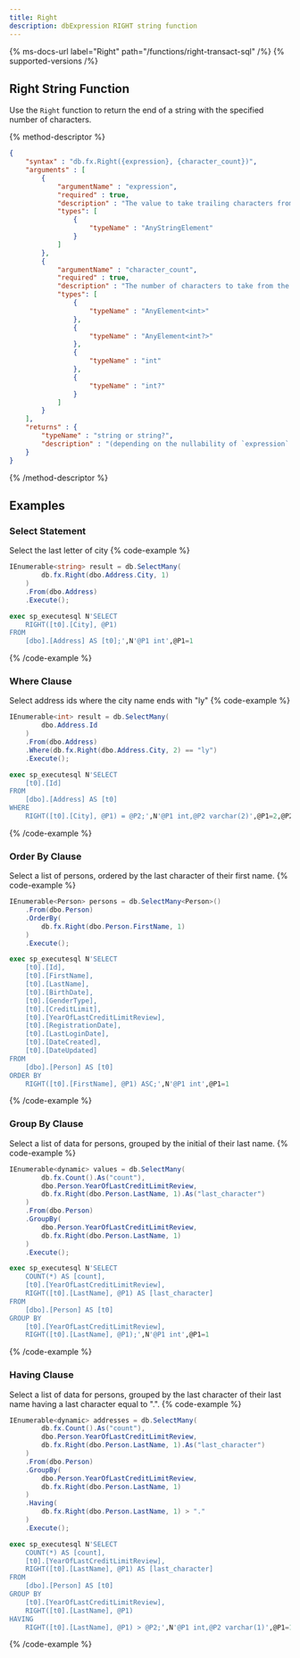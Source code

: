 ```yaml
---
title: Right
description: dbExpression RIGHT string function
---
```


{% ms-docs-url label="Right" path="/functions/right-transact-sql" /%}
{% supported-versions /%}

## Right String Function

Use the `Right` function to return the end of a string with the specified number of characters.

{% method-descriptor %}
```json
{
    "syntax" : "db.fx.Right({expression}, {character_count})",
    "arguments" : [
        {
            "argumentName" : "expression",
            "required" : true,
            "description" : "The value to take trailing characters from.",
            "types": [
                { 
                    "typeName" : "AnyStringElement"
                }
            ]
        },
        {
            "argumentName" : "character_count",
            "required" : true,
            "description" : "The number of characters to take from the end of `expression`.",
            "types": [
                { 
                    "typeName" : "AnyElement<int>"
                },
				{ 
                    "typeName" : "AnyElement<int?>"
                },
				{ 
                    "typeName" : "int"
                },
				{ 
                    "typeName" : "int?"
                }
            ]
        }            
    ],
    "returns" : { 
        "typeName" : "string or string?",
		"description" : "(depending on the nullability of `expression` and `character_count`)"
    }
}
```
{% /method-descriptor %}

## Examples
### Select Statement
Select the last letter of city
{% code-example %}
```csharp
IEnumerable<string> result = db.SelectMany(
		db.fx.Right(dbo.Address.City, 1)
	)
	.From(dbo.Address)
	.Execute();
```
```sql
exec sp_executesql N'SELECT
    RIGHT([t0].[City], @P1)
FROM
    [dbo].[Address] AS [t0];',N'@P1 int',@P1=1
```
{% /code-example %}

### Where Clause
Select address ids where the city name ends with "ly"
{% code-example %}
```csharp
IEnumerable<int> result = db.SelectMany(
		dbo.Address.Id
	)
	.From(dbo.Address)
    .Where(db.fx.Right(dbo.Address.City, 2) == "ly")
	.Execute();
```
```sql
exec sp_executesql N'SELECT
    [t0].[Id]
FROM
    [dbo].[Address] AS [t0]
WHERE
    RIGHT([t0].[City], @P1) = @P2;',N'@P1 int,@P2 varchar(2)',@P1=2,@P2='ly'
```
{% /code-example %}

### Order By Clause
Select a list of persons, ordered by the last character of their first name.
{% code-example %}
```csharp
IEnumerable<Person> persons = db.SelectMany<Person>()
    .From(dbo.Person)
    .OrderBy(
        db.fx.Right(dbo.Person.FirstName, 1)
    )
    .Execute();
```
```sql
exec sp_executesql N'SELECT
    [t0].[Id],
    [t0].[FirstName],
    [t0].[LastName],
    [t0].[BirthDate],
    [t0].[GenderType],
    [t0].[CreditLimit],
    [t0].[YearOfLastCreditLimitReview],
    [t0].[RegistrationDate],
    [t0].[LastLoginDate],
    [t0].[DateCreated],
    [t0].[DateUpdated]
FROM
    [dbo].[Person] AS [t0]
ORDER BY
    RIGHT([t0].[FirstName], @P1) ASC;',N'@P1 int',@P1=1
```
{% /code-example %}

### Group By Clause
Select a list of data for persons, grouped by the initial of their last name.
{% code-example %}
```csharp
IEnumerable<dynamic> values = db.SelectMany(
        db.fx.Count().As("count"),
        dbo.Person.YearOfLastCreditLimitReview,
        db.fx.Right(dbo.Person.LastName, 1).As("last_character")
    )
    .From(dbo.Person)
    .GroupBy(
        dbo.Person.YearOfLastCreditLimitReview,
        db.fx.Right(dbo.Person.LastName, 1)
    )
    .Execute();
```
```sql
exec sp_executesql N'SELECT
	COUNT(*) AS [count],
	[t0].[YearOfLastCreditLimitReview],
	RIGHT([t0].[LastName], @P1) AS [last_character]
FROM
	[dbo].[Person] AS [t0]
GROUP BY
	[t0].[YearOfLastCreditLimitReview],
	RIGHT([t0].[LastName], @P1);',N'@P1 int',@P1=1
```
{% /code-example %}

### Having Clause
Select a list of data for persons, grouped by the last character of their last name having a last character equal to ".".
{% code-example %}
```csharp
IEnumerable<dynamic> addresses = db.SelectMany(
        db.fx.Count().As("count"),
        dbo.Person.YearOfLastCreditLimitReview,
        db.fx.Right(dbo.Person.LastName, 1).As("last_character")
    )
    .From(dbo.Person)
    .GroupBy(
        dbo.Person.YearOfLastCreditLimitReview,
        db.fx.Right(dbo.Person.LastName, 1)
    )
    .Having(
        db.fx.Right(dbo.Person.LastName, 1) > "."
    )
    .Execute();
```
```sql
exec sp_executesql N'SELECT
	COUNT(*) AS [count],
	[t0].[YearOfLastCreditLimitReview],
	RIGHT([t0].[LastName], @P1) AS [last_character]
FROM
	[dbo].[Person] AS [t0]
GROUP BY
	[t0].[YearOfLastCreditLimitReview],
	RIGHT([t0].[LastName], @P1)
HAVING
	RIGHT([t0].[LastName], @P1) > @P2;',N'@P1 int,@P2 varchar(1)',@P1=1,@P2='.'
```
{% /code-example %}



